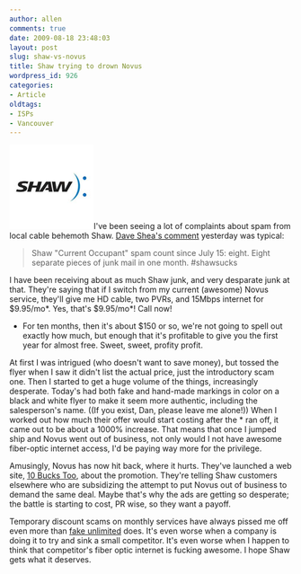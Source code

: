 ```yaml
---
author: allen
comments: true
date: 2009-08-18 23:48:03
layout: post
slug: shaw-vs-novus
title: Shaw trying to drown Novus
wordpress_id: 926
categories:
- Article
oldtags:
- ISPs
- Vancouver
---
```


![The Shaw logo, followed by a colon.](/images/wp-uploads/2009/08/shaw.jpg)I've been seeing a lot of complaints about spam from local cable behemoth Shaw. [Dave Shea's comment](http://twitter.com/mezzoblue/statuses/3372402855) yesterday was typical:


> Shaw "Current Occupant" spam count since July 15: eight. Eight separate pieces of junk mail in one month. #shawsucks


I have been receiving about as much Shaw junk, and very desparate junk at that. They're saying that if I switch from my current (awesome) Novus service, they'll give me HD cable, two PVRs, and 15Mbps internet for $9.95/mo*. Yes, that's $9.95/mo*! Call now!

* For ten months, then it's about $150 or so, we're not going to spell out exactly how much, but enough that it's profitable to give you the first year for almost free. Sweet, sweet, profity profit.


At first I was intrigued (who doesn't want to save money), but tossed the flyer when I saw it didn't list the actual price, just the introductory scam one. Then I started to get a huge volume of the things, increasingly desperate. Today's had both fake and hand-made markings in color on a black and white flyer to make it seem more authentic, including the salesperson's name. ((If you exist, Dan, please leave me alone!)) When I worked out how much their offer would start costing after the * ran off, it came out to be about a 1000% increase. That means that once I jumped ship and Novus went out of business, not only would I not have awesome fiber-optic internet access, I'd be paying way more for the privilege.

Amusingly, Novus has now hit back, where it hurts. They've launched a web site, [10 Bucks Too](http://www.10buckstoo.com/), about the promotion. They're telling Shaw customers elsewhere who are subsidizing the attempt to put Novus out of business to demand the same deal. Maybe that's why the ads are getting so desperate; the battle is starting to cost, PR wise, so they want a payoff.

Temporary discount scams on monthly services have always pissed me off even more than [fake unlimited](http://www.antipode.ca/tag/unlimited/) does. It's even worse when a company is doing it to try and sink a small competitor. It's even worse when I happen to think that competitor's fiber optic internet is fucking awesome. I hope Shaw gets what it deserves.
